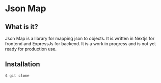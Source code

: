 # Json Map
## What is it?
Json Map is a library for mapping json to objects. It is written in Nextjs for frontend and ExpressJs for backend. It is a work in progress and is not yet ready for production use.
## Installation
```bash
$ git clone
```
